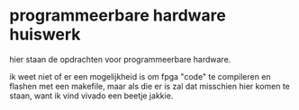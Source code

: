 # programmeerbare hardware huiswerk

hier staan de opdrachten voor programmeerbare hardware.

ik weet niet of er een mogelijkheid is om fpga "code" te compileren en flashen
met een makefile, maar als die er is zal dat misschien hier komen te staan,
want ik vind vivado een beetje jakkie.
